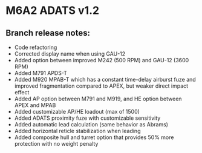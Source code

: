 # M6A2 ADATS v1.2

## Branch release notes:

<p>
	<ul> 
		<li>Code refactoring</li>
		<li>Corrected display name when using GAU-12 </li>
		<li>Added option between improved M242 (500 RPM) and GAU-12 (3600 RPM)</li>
		<li>Added M791 APDS-T</li>
		<li>Added M920 MPAB-T which has a constant time-delay airburst fuze and improved fragmentation compared to APEX, but weaker direct impact effect</li>
		<li>Added AP option between M791 and M919, and HE option between APEX and MPAB</li>
		<li>Added customizable AP/HE loadout (max of 1500)</li>
		<li>Added ADATS proximity fuze with customizable sensitivity </li>
		<li>Added automatic lead calculation (same behavior as Abrams)</li>
		<li>Added horizontal reticle stabilization when leading</li>
		<li>Added composite hull and turret option that provides 50% more protection with no weight penalty</li>
	</ul>
</p>
